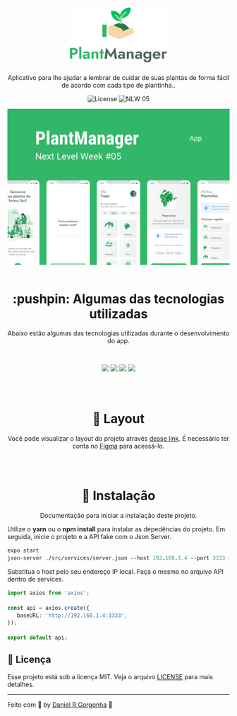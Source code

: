 <h1 align="center">
  <img alt="Plant Manager" title="Plant Manager" src="logo.png" />
</h1>
<p align="center">
  Aplicativo para lhe ajudar a lembrar de cuidar de suas plantas de forma fácil de acordo com cada tipo de plantinha..
</p>
<p align="center">
  <img alt="License" src="https://img.shields.io/static/v1?label=license&message=MIT&color=32B768&labelColor=000000" />
 <img src="https://img.shields.io/static/v1?label=NLW&message=05&color=32B768&labelColor=000000" alt="NLW 05" />
</p>


![cover](capa.png?style=flat)
<br><br>

<h1 align="center">:pushpin: Algumas das tecnologias utilizadas</h1>
<p align="center">
  Abaixo estão algumas das tecnologias utilizadas durante o desenvolvimento do app.
</p>
<br>
<p align="center">
  <img  src="https://img.shields.io/badge/-Yarn-1C1E24?&style=for-the-badge&logoColor=fff&logo=yarn&logoWidth=25"/>
  <img  src="https://img.shields.io/badge/-TypeScript-1C1E24?&style=for-the-badge&logoColor=fff&logo=TypeScript&logoWidth=25"/>
  <img src="https://img.shields.io/badge/react_native-%2320232a.svg?style=for-the-badge&logo=react&logoColor=%2361DAFB" />
  <img src="https://img.shields.io/badge/expo-1C1E24?style=for-the-badge&logo=expo&logoColor=#D04A37" />
</p>

<br><br>

<h1 align="center">🔖 Layout</h1>
<p align="center">
Você pode visualizar o layout do projeto através <a href="https://www.figma.com/file/IhQRtrOZdu3TrvkPYREzOy/PlantManager/duplicate">desse link</a>. É necessário ter conta no <a href="http://figma.com/">Figma</a> para acessá-lo.
</p>


<br><br>

<h1 align="center">🚀 Instalação</h1>
<p align="center">
  Documentação para iniciar a instalação deste projeto.
</p>

Utilize o **yarn** ou o **npm install** para instalar as depedências do projeto.
Em seguida, inicie o projeto e a API fake com o Json Server.

```cl
expo start
json-server ./src/services/server.json --host 192.168.1.4 --port 3333 --delay 700
```

 Substitua o host pelo seu endereço IP local. Faça o mesmo no arquivo API dentro de services.


 ```ts
 import axios from 'axios';

const api = axios.create({
    baseURL: 'http://192.168.1.4:3333',
});

export default api;
```


## :memo: Licença

Esse projeto está sob a licença MIT. Veja o arquivo [LICENSE](https://github.com/git/git-scm.com/blob/master/MIT-LICENSE.txt) para mais detalhes.

---

Feito com 💜 by <a href="https://www.linkedin.com/in/danielgorgonha/">Daniel R Gorgonha</a> :wave:

